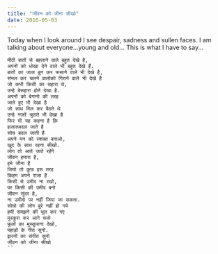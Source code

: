 ```yaml
---
title: "जीवन को जीना सीखो"
date: 2016-05-03
---
```


Today when I look around I see despair, sadness and sullen faces. I am talking about everyone...young and old...
This is what I have to say...

```poem
मीठी बातों से बहलाने वाले बहुत देखे है,
अपनों को धोखा देने वाले भी बहुत देखे हैं.
बातों का जाल बुन कर फसाने वाले भी देखे है,
संभल कर चलने वालोको गिराने वाले भी देखे है
जो कभी किसी का सहारा थे,
उन्हे बेसहारा होते देखा है.
अपनों को बेगानो की तरह
जाते हुए भी देखा है
जो साथ मिल कर बैठते थे
उन्हे नज़रें चुराते भी देखा है
फिर भी यह कहना है क़ि
हालातबदल जाते है
सोच बदल जाती है
अपने मन को स्शक्त बनाओ,
खुद के साथ रहना सीखो.
लोग तो आते जाते रहेंगे
जीवन हमारा है,
हमे जीना है
जियो तो कुछ इस तरह
किहम अपने राजा हैं
किसी से उमीद ना रखो,
पर किसी की उमीद बनो
जीवन सुंदर है,
ना उमीदो पर नहीं जिया जा सकता.
सोचो की लोग बुरे नहीं हो गये
हमीं समझने की भूल कर गए
मुस्कुरा कर आगे चलो
फूलों का मुस्कुराना देखो,
पहाड़ों के गीत सुनो.
झरनों का संगीत सुनो
जीवन को जीना सीखो
``
